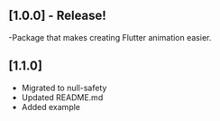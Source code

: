 ## [1.0.0] - Release!
-Package that makes creating Flutter animation easier.

## [1.1.0]
- Migrated to null-safety
- Updated README.md
- Added example